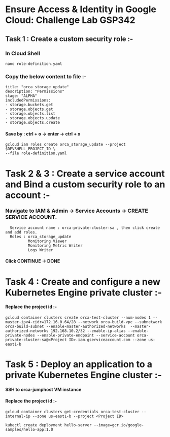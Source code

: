# Ensure Access & Identity in Google Cloud: Challenge Lab GSP342


## Task 1 : Create a custom security role :-

### In Cloud Shell

```
nano role-definition.yaml
```

### Copy the below content to file :-

```
title: "orca_storage_update"
description: "Permissions"
stage: "ALPHA"
includedPermissions:
- storage.buckets.get
- storage.objects.get
- storage.objects.list
- storage.objects.update
- storage.objects.create
```

#### Save by :  ctrl + o -> enter -> ctrl + x

```
gcloud iam roles create orca_storage_update --project $DEVSHELL_PROJECT_ID \
--file role-definition.yaml
```

# Task 2 & 3 : Create a service account and Bind a custom security role to an account :-


### Navigate to IAM & Admin -> Service Accounts -> CREATE SERVICE ACCOUNT.

```
  Service account name : orca-private-cluster-sa , then click create and add roles.
  Roles : orca_storage_update
          Monitoring Viewer
          Monitoring Metric Writer
          Logs Writer
```

#### Click CONTINUE -> DONE


# Task 4 : Create and configure a new Kubernetes Engine private cluster :-

#### Replace the project id :-

```
gcloud container clusters create orca-test-cluster --num-nodes 1 --master-ipv4-cidr=172.16.0.64/28 --network orca-build-vpc --subnetwork orca-build-subnet --enable-master-authorized-networks  --master-authorized-networks 192.168.10.2/32 --enable-ip-alias --enable-private-nodes --enable-private-endpoint --service-account orca-private-cluster-sa@<Project ID>.iam.gserviceaccount.com --zone us-east1-b
```


# Task 5 : Deploy an application to a private Kubernetes Engine cluster :-


#### SSH to orca-jumphost VM instance

#### Replace the project id :-

```
gcloud container clusters get-credentials orca-test-cluster --internal-ip --zone us-east1-b --project <Project ID>

kubectl create deployment hello-server --image=gcr.io/google-samples/hello-app:1.0
```
